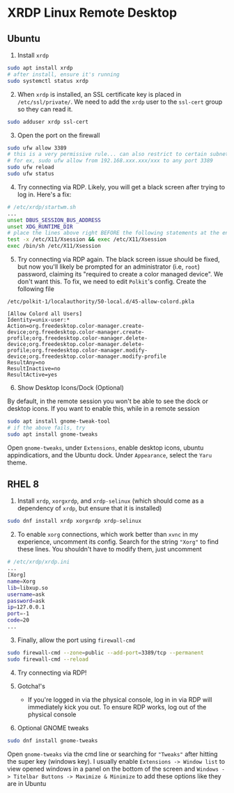 # XRDP Linux Remote Desktop

## Ubuntu

1. Install `xrdp`

```bash
sudo apt install xrdp
# after install, ensure it's running
sudo systemctl status xrdp
```

2. When `xrdp` is installed, an SSL certificate key is placed in `/etc/ssl/private/`. We need to add the `xrdp` user to the `ssl-cert` group so they can read it.

```bash
sudo adduser xrdp ssl-cert
```

3. Open the port on the firewall

```bash
sudo ufw allow 3389
# this is a very permissive rule... can also restrict to certain subnets
# for ex, sudo ufw allow from 192.168.xxx.xxx/xxx to any port 3389
sudo ufw reload
sudo ufw status
```

4. Try connecting via RDP. Likely, you will get a black screen after trying to log in. Here's a fix:

```bash
# /etc/xrdp/startwm.sh
...
unset DBUS_SESSION_BUS_ADDRESS
unset XDG_RUNTIME_DIR
# place the lines above right BEFORE the following statements at the end of the file
test -x /etc/X11/Xsession && exec /etc/X11/Xsession
exec /bin/sh /etc/X11/Xsession
```

5. Try connecting via RDP again. The black screen issue should be fixed, but now you'll likely be prompted for an administrator (i.e, `root`) password, claiming its "required to create a color managed device". We don't want this. To fix, we need to edit `Polkit`'s config. Create the following file

`/etc/polkit-1/localauthority/50-local.d/45-allow-colord.pkla`

```
[Allow Colord all Users]
Identity=unix-user:*
Action=org.freedesktop.color-manager.create-device;org.freedesktop.color-manager.create-profile;org.freedesktop.color-manager.delete-device;org.freedesktop.color-manager.delete-profile;org.freedesktop.color-manager.modify-device;org.freedesktop.color-manager.modify-profile
ResultAny=no
ResultInactive=no
ResultActive=yes
```

6. Show Desktop Icons/Dock (Optional)

By default, in the remote session you won't be able to see the dock or desktop icons. If you want to enable this, while in a remote session

```bash
sudo apt install gnome-tweak-tool
# if the above fails, try
sudo apt install gnome-tweaks
```

Open `gnome-tweaks`, under `Extensions`, enable desktop icons, ubuntu appindicatiors, and the Ubuntu dock. Under `Appearance`, select the `Yaru` theme.

## RHEL 8

1. Install `xrdp`, `xorgxrdp`, and `xrdp-selinux` (which should come as a dependency of `xrdp`, but ensure that it is installed)

```bash
sudo dnf install xrdp xorgxrdp xrdp-selinux
```

2. To enable `xorg` connections, which work better than `xvnc` in my experience, uncomment its config. Search for the string `"Xorg"` to find these lines. You shouldn't have to modify them, just uncomment

```bash
# /etc/xrdp/xrdp.ini
...
[Xorg]
name=Xorg
lib=libxup.so
username=ask
password=ask
ip=127.0.0.1
port=-1
code=20
...
```

3. Finally, allow the port using `firewall-cmd`

```bash
sudo firewall-cmd --zone=public --add-port=3389/tcp --permanent
sudo firewall-cmd --reload
```

4. Try connecting via RDP!

5. Gotcha!'s
    - If you're logged in via the physical console, log in in via RDP will immediately kick you out. To ensure RDP works, log out of the physical console

6. Optional GNOME tweaks

```bash
sudo dnf install gnome-tweaks
```

Open `gnome-tweaks` via the cmd line or searching for `"Tweaks"` after hitting the super key (windows key).
I usually enable `Extensions -> Window list` to view opened windows in a panel on the bottom of the screen and `Windows -> Titelbar Buttons -> Maximize & Minimize` to add these options like they are in Ubuntu
